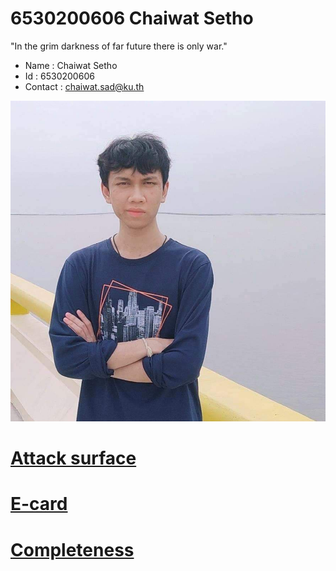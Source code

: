 # 6530200606 Chaiwat Setho
 "In the grim darkness of far future there is only war."

- Name : Chaiwat Setho
- Id : 6530200606
- Contact : chaiwat.sad@ku.th


![The Emperor](img/the_emperor.jpg)

# [Attack surface](attack-surface.md)
# [E-card](e-card.md)
# [Completeness](completeness.md)
